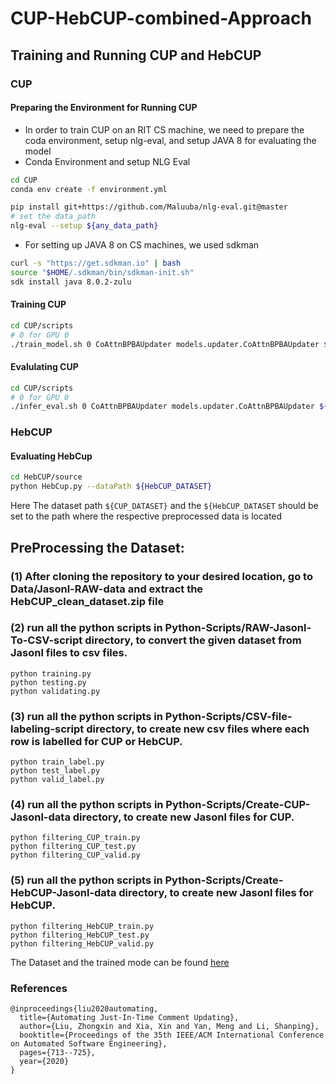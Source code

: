 # CUP-HebCUP-combined-Approach

## Training and Running CUP and HebCUP
### CUP
#### Preparing the Environment for Running CUP 
- In order to train CUP on an RIT CS machine, we need to prepare the coda environment, setup nlg-eval, and setup JAVA 8 for evaluating the model 
- Conda Environment and setup NLG Eval
```bash
cd CUP
conda env create -f environment.yml

pip install git+https://github.com/Maluuba/nlg-eval.git@master
# set the data_path
nlg-eval --setup ${any_data_path}
```
- For setting up JAVA 8 on CS machines, we used sdkman
```bash
curl -s "https://get.sdkman.io" | bash
source "$HOME/.sdkman/bin/sdkman-init.sh"
sdk install java 8.0.2-zulu
```
#### Training CUP
```bash
cd CUP/scripts
# 0 for GPU 0
./train_model.sh 0 CoAttnBPBAUpdater models.updater.CoAttnBPBAUpdater ${CUP_DATASET}
```
#### Evalulating CUP 

```bash
cd CUP/scripts
# 0 for GPU 0
./infer_eval.sh 0 CoAttnBPBAUpdater models.updater.CoAttnBPBAUpdater ${CUP_DATASET}
```



### HebCUP
#### Evaluating HebCup
```bash
cd HebCUP/source
python HebCup.py --dataPath ${HebCUP_DATASET}
 ```

Here The dataset path `${CUP_DATASET}` and the `${HebCUP_DATASET` should be set to the path where the respective preprocessed data is located
## PreProcessing the Dataset:
### (1) After cloning the repository to your desired location, go to Data/Jasonl-RAW-data and extract the HebCUP_clean_dataset.zip file
### (2) run all the python scripts in Python-Scripts/RAW-Jasonl-To-CSV-script directory, to convert the given dataset from Jasonl files to csv files.
```
python training.py
python testing.py
python validating.py

```
### (3) run all the python scripts in Python-Scripts/CSV-file-labeling-script directory, to create new csv files where each row is labelled for CUP or HebCUP. 
```
python train_label.py
python test_label.py
python valid_label.py

```
### (4) run all the python scripts in Python-Scripts/Create-CUP-Jasonl-data directory, to create new Jasonl files for CUP. 
```
python filtering_CUP_train.py
python filtering_CUP_test.py
python filtering_CUP_valid.py

```
### (5) run all the python scripts in Python-Scripts/Create-HebCUP-Jasonl-data directory, to create new Jasonl files for HebCUP. 
```
python filtering_HebCUP_train.py
python filtering_HebCUP_test.py
python filtering_HebCUP_valid.py

```

The Dataset and the trained mode can be found [here](https://drive.google.com/drive/folders/1yMueleu4cEmlf8qohp2e2lS5HMo0mqEn?usp=sharing)

### References
```
@inproceedings{liu2020automating,
  title={Automating Just-In-Time Comment Updating},
  author={Liu, Zhongxin and Xia, Xin and Yan, Meng and Li, Shanping},
  booktitle={Proceedings of the 35th IEEE/ACM International Conference on Automated Software Engineering},
  pages={713--725},
  year={2020}
}

```